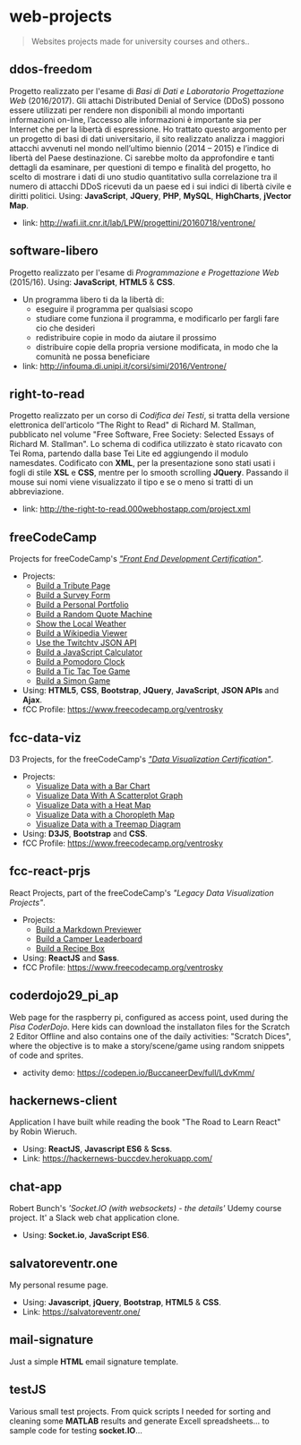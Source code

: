 # web-projects
>Websites projects made for university courses and others..

## ddos-freedom
Progetto realizzato per l'esame di *Basi di Dati e Laboratorio Progettazione Web* (2016/2017).
Gli attachi Distributed Denial of Service (DDoS) possono essere utilizzati per rendere non disponibili al mondo importanti 
informazioni on-line, l’accesso alle informazioni è importante sia per Internet che per la libertà di espressione.
Ho trattato questo argomento per un progetto di basi di dati universitario, il sito realizzato analizza i maggiori attacchi 
avvenuti nel mondo nell’ultimo biennio (2014 – 2015) e l’indice di libertà del Paese destinazione. Ci sarebbe molto da 
approfondire e tanti dettagli da esaminare, per questioni di tempo e finalità del progetto, ho scelto di mostrare i dati di 
uno studio quantitativo sulla correlazione tra il numero di attacchi DDoS ricevuti da un paese ed i sui indici di libertà civile 
e diritti politici. Using: **JavaScript**, **JQuery**, **PHP**, **MySQL**, **HighCharts**, **jVector Map**.
* link: http://wafi.iit.cnr.it/lab/LPW/progettini/20160718/ventrone/

## software-libero

Progetto realizzato per l'esame di *Programmazione e Progettazione Web* (2015/16). Using: **JavaScript**, **HTML5** & **CSS**.
* Un programma libero ti da la libertà di:
  * eseguire il programma per qualsiasi scopo
  * studiare come funziona il programma, e modificarlo per fargli fare cio che desideri
  * redistribuire copie in modo da aiutare il prossimo
  * distribuire copie della propria versione modificata, in modo che la comunità ne possa beneficiare
* link: http://infouma.di.unipi.it/corsi/simi/2016/Ventrone/

## right-to-read

Progetto realizzato per un corso di *Codifica dei Testi*, si tratta della versione elettronica dell'articolo “The Right to Read" di Richard M. Stallman, pubblicato nel volume "Free Software, Free Society: Selected Essays of Richard M. Stallman". Lo schema di codifica utilizzato è stato ricavato con Tei Roma, partendo dalla base Tei Lite ed aggiungendo il modulo namesdates. Codificato con **XML**, per la presentazione sono stati usati i fogli di stile **XSL** e **CSS**, mentre per lo smooth scrolling **JQuery**. Passando il mouse sui nomi viene visualizzato il tipo e se o meno si tratti di un abbreviazione. 
* link: http://the-right-to-read.000webhostapp.com/project.xml

## freeCodeCamp

Projects for freeCodeCamp's [*"Front End Development Certification"*](https://www.freecodecamp.org/certification/ventrosky/legacy-front-end). 
* Projects:
  * [Build a Tribute Page](https://codepen.io/BuccaneerDev/full/VXYorJ/)
  * [Build a Survey Form](https://codepen.io/BuccaneerDev/full/YBQPWJ)
  * [Build a Personal Portfolio](https://codepen.io/BuccaneerDev/full/YaypqP/)
  * [Build a Random Quote Machine](https://codepen.io/BuccaneerDev/full/OvNRre/)
  * [Show the Local Weather](https://codepen.io/BuccaneerDev/full/eMzQWL/)
  * [Build a Wikipedia Viewer](https://codepen.io/BuccaneerDev/full/dmNpJY/)
  * [Use the Twitchtv JSON API](https://codepen.io/BuccaneerDev/full/qoXeGK/)
  * [Build a JavaScript Calculator](https://codepen.io/BuccaneerDev/full/KoQEzg/)
  * [Build a Pomodoro Clock](https://codepen.io/BuccaneerDev/full/NYYjgo/)
  * [Build a Tic Tac Toe Game](https://codepen.io/BuccaneerDev/full/eMLaQL/)
  * [Build a Simon Game](https://codepen.io/BuccaneerDev/full/MVMbVz/)
* Using: **HTML5**, **CSS**, **Bootstrap**, **JQuery**, **JavaScript**, **JSON APIs** and **Ajax**.
* fCC Profile: https://www.freecodecamp.org/ventrosky

## fcc-data-viz

D3 Projects, for the freeCodeCamp's [*"Data Visualization Certification"*](https://www.freecodecamp.org/certification/ventrosky/data-visualization). 
* Projects: 
  * [Visualize Data with a Bar Chart](https://codepen.io/BuccaneerDev/full/JZZezR/)
  * [Visualize Data With A Scatterplot Graph](https://codepen.io/BuccaneerDev/full/XYBzmo/)
  * [Visualize Data with a Heat Map](https://codepen.io/BuccaneerDev/full/rKZvwa/)
  * [Visualize Data with a Choropleth Map](https://codepen.io/BuccaneerDev/full/bKmoZd/)
  * [Visualize Data with a Treemap Diagram](https://codepen.io/BuccaneerDev/full/jKdGPK/)
* Using: **D3JS**, **Bootstrap** and **CSS**. 
* fCC Profile: https://www.freecodecamp.org/ventrosky

## fcc-react-prjs

React Projects, part of the freeCodeCamp's *"Legacy Data Visualization Projects"*. 
* Projects: 
  * [Build a Markdown Previewer](https://codepen.io/BuccaneerDev/full/gzgjPM/)
  * [Build a Camper Leaderboard](https://codepen.io/BuccaneerDev/full/wjyWmX/)
  * [Build a Recipe Box](https://codepen.io/BuccaneerDev/full/mLGymP/)
* Using: **ReactJS** and **Sass**. 
* fCC Profile: https://www.freecodecamp.org/ventrosky

## coderdojo29_pi_ap

Web page for the raspberry pi, configured as access point, used during the *Pisa CoderDojo*. Here kids can download the installaton files for the Scratch 2 Editor Offline and also contains one of the daily activities: "Scratch Dices", where the objective is to make a story/scene/game using random snippets of code and sprites.
* activity demo: https://codepen.io/BuccaneerDev/full/LdvKmm/

## hackernews-client

Application I have built while reading the book "The Road to Learn React" by Robin Wieruch.
* Using: **ReactJS**, **Javascript ES6** & **Scss**.
* Link: https://hackernews-buccdev.herokuapp.com/

## chat-app

Robert Bunch's *'Socket.IO (with websockets) - the details'* Udemy course project. It' a Slack web chat application clone. 
* Using: **Socket.io**, **JavaScript ES6**.

## salvatoreventr.one

My personal resume page.
* Using: **Javascript**, **jQuery**, **Bootstrap**, **HTML5** & **CSS**.
* Link: https://salvatoreventr.one/

## mail-signature

Just a simple **HTML** email signature template.

## testJS

Various small test projects. From quick scripts I needed for sorting and cleaning some **MATLAB** results and generate Excell spreadsheets... to sample code for testing **socket.IO**... 

